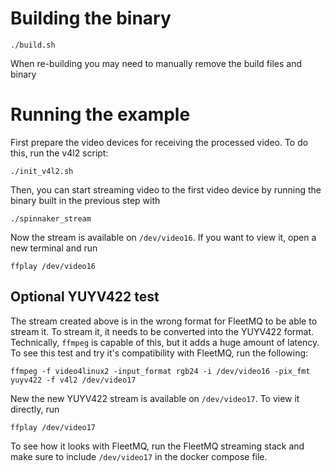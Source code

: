 # Building the binary
```
./build.sh
```
When re-building you may need to manually remove the build files and binary

# Running the example

First prepare the video devices for receiving the processed video. To do this, run the v4l2 script:
```
./init_v4l2.sh
```

Then, you can start streaming video to the first video device by running the binary built in the previous step with
```
./spinnaker_stream
```

Now the stream is available on `/dev/video16`. If you want to view it, open a new terminal and run
```
ffplay /dev/video16
```

## Optional YUYV422 test
The stream created above is in the wrong format for FleetMQ to be able to stream it. To stream it, it needs to be converted into the YUYV422 format. Technically, `ffmpeg` is capable of this, but it adds a huge amount of latency. To see this test and try it's compatibility with FleetMQ, run the following:
```
ffmpeg -f video4linux2 -input_format rgb24 -i /dev/video16 -pix_fmt yuyv422 -f v4l2 /dev/video17
```

New the new YUYV422 stream is available on `/dev/video17`. To view it directly, run
```
ffplay /dev/video17
```

To see how it looks with FleetMQ, run the FleetMQ streaming stack and make sure to include `/dev/video17` in the docker compose file.